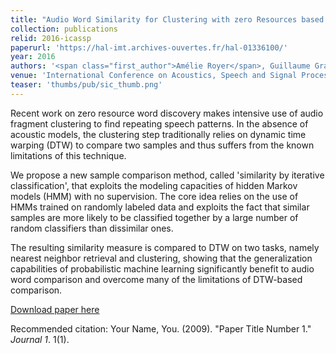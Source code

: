 ```yaml
---
title: "Audio Word Similarity for Clustering with zero Resources based on iterative HMM Classification"
collection: publications
relid: 2016-icassp
paperurl: 'https://hal-imt.archives-ouvertes.fr/hal-01336100/'
year: 2016
authors: '<span class="first_author">Amélie Royer</span>, Guillaume Gravier, Vincent Claveau'
venue: 'International Conference on Acoustics, Speech and Signal Processing (ICASSP)'
teaser: 'thumbs/pub/sic_thumb.png'
---
```


Recent work on zero resource word discovery makes intensive use of audio fragment clustering to find repeating speech patterns. In the absence of acoustic models, the clustering step traditionally relies on dynamic time warping (DTW) to compare two samples and thus suffers from the known limitations of this technique.

We propose a new sample comparison method, called 'similarity by iterative classification', that exploits the modeling capacities of hidden Markov models (HMM) with no supervision. The core idea relies on the use of HMMs trained on randomly labeled data and exploits the fact that similar samples are more likely to be classified together by a large number of random classifiers than dissimilar ones.

The resulting similarity measure is compared to DTW on two tasks, namely nearest neighbor retrieval and clustering, showing that the generalization capabilities of probabilistic machine learning significantly benefit to audio word comparison and overcome many of the limitations of DTW-based comparison.



[Download paper here](http://academicpages.github.io/files/paper1.pdf)

Recommended citation: Your Name, You. (2009). "Paper Title Number 1." <i>Journal 1</i>. 1(1).
